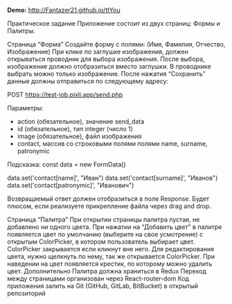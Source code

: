 
**Demo:** http://Fantazer21.github.io/ttYou


Практическое задание
Приложение состоит из двух страниц: Формы и Палитры.

Страница “Форма”
Создайте форму с полями: (Имя, Фамилия, Отчество, Изображение)
При клике по заглушке изображения, должен открываться проводник для выбора изображения. После выбора, изображение должно отобразиться вместо заглушки. В проводнике выбрать можно только изображение.
После нажатия “Сохранить” данные должны отправиться по следующему адресу:

POST https://test-job.pixli.app/send.php

Параметры:
- action (обязательное), значение send_data
- id (обязательное), тип integer (число 1)
- image (обязательное), файл изображения
- contact, массив со строковыми полями полями name, surname, patronymic


Подсказка:
const data = new FormData()

data.set('contact[name]', "Иван")
data.set('contact[surname]', "Иванов")
data.set('contact[patronymic]', "Иванович")


Возвращаемый ответ должен отобразиться в поле Response.
Будет плюсом, если реализуете прикрепление файла через drag and drop.

Страница “Палитра”
При открытии страницы палитра пустая, не добавлено ни одного цвета.
При нажатии на “Добавить цвет” в палитре появляется цвет по умолчанию (выберите на свое усмотрение) с открытым ColorPicker, в котором пользователь выбирает цвет.
ColorPicker закрывается если кликнут вне него.
Для редактирования цвета, нужно щелкнуть по нему, так же открывается ColorPicker.
При наведении на цвет появляется крестик, по которому можно удалить цвет.
Дополнительно
Палитра должна храниться в Redux
Переход между страницами организован через React-router-dom
Код приложения залить на Git (GitHub, GitLab, BitBucket) в открытый репозиторий
